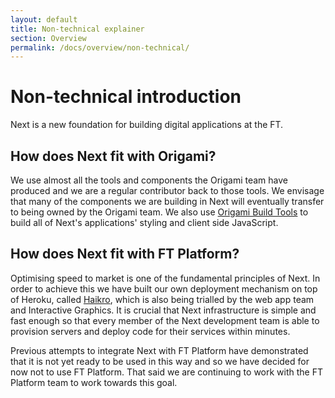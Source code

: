 ```yaml
---
layout: default
title: Non-technical explainer
section: Overview
permalink: /docs/overview/non-technical/
---
```


# Non-technical introduction

Next is a new foundation for building digital applications at the FT.

## How does Next fit with Origami?

We use almost all the tools and components the Origami team have produced and we are a regular contributor back to those tools.  We envisage that many of the components we are building in Next will eventually transfer to being owned by the Origami team.  We also use [Origami Build Tools](https://github.com/Financial-Times/origami-build-tools) to build all of Next's applications' styling and client side JavaScript.

## How does Next fit with FT Platform?

Optimising speed to market is one of the fundamental principles of Next.  In order to achieve this we have built our own deployment mechanism on top of Heroku, called [Haikro](https://github.com/matthew-andrews/haikro), which is also being trialled by the web app team and Interactive Graphics.  It is crucial that Next infrastructure is simple and fast enough so that every member of the Next development team is able to provision servers and deploy code for their services within minutes.

Previous attempts to integrate Next with FT Platform have demonstrated that it is not yet ready to be used in this way and so we have decided for now not to use FT Platform.  That said we are continuing to work with the FT Platform team to work towards this goal.
